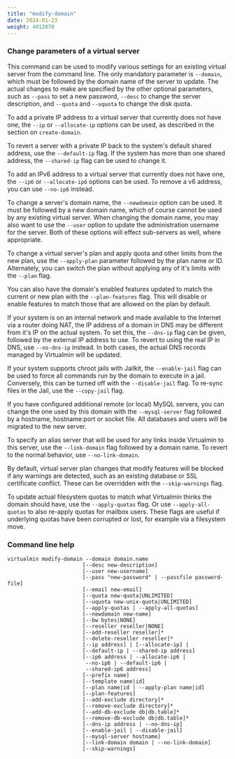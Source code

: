 ```yaml
---
title: "modify-domain"
date: 2024-01-23
weight: 4012070
---
```


### Change parameters of a virtual server

This command can be used to modify various settings for an existing virtual server from the command line. The only mandatory parameter is `--domain`, which must be followed by the domain name of the server to update. The actual changes to make are specified by the other optional parameters, such as `--pass` to set a new password, `--desc` to change the server description, and `--quota` and `--uquota` to change the disk quota.

To add a private IP address to a virtual server that currently does not have one, the `--ip` or `--allocate-ip` options can be used, as described in the section on `create-domain`.

To revert a server with a private IP back to the system's default shared address, use the `--default-ip` flag. If the system has more than one shared address, the `--shared-ip` flag can be used to change it.

To add an IPv6 address to a virtual server that currently does not have one, the `--ip6` or `--allocate-ip6` options can be used. To remove a v6 address, you can use `--no-ip6` instead.

To change a server's domain name, the `--newdomain` option can be used. It must be followed by a new domain name, which of course cannot be used by any existing virtual server. When changing the domain name, you may also want to use the `--user` option to update the administration username for the server. Both of these options will effect sub-servers as well, where appropriate.

To change a virtual server's plan and apply quota and other limits from the new plan, use the `--apply-plan` parameter followed by the plan name or ID. Alternately, you can switch the plan without applying any of it's limits with the `--plan` flag.

You can also have the domain's enabled features updated to match the current or new plan with the `--plan-features` flag. This will disable or enable features to match those that are allowed on the plan by default.

If your system is on an internal network and made available to the Internet via a router doing NAT, the IP address of a domain in DNS may be different from it's IP on the actual system. To set this, the `--dns-ip` flag can be given, followed by the external IP address to use. To revert to using the real IP in DNS, use `--no-dns-ip` instead. In both cases, the actual DNS records managed by Virtualmin will be updated.

If your system supports chroot jails with Jailkit, the `--enable-jail` flag can be used to force all commands run by the domain to execute in a jail. Conversely, this can be turned off with the `--disable-jail` flag. To re-sync files in the Jail, use the `--copy-jail` flag.

If you have configured additional remote (or local) MySQL servers, you can change the one used by this domain with the `--mysql-server` flag followed by a hostname, hostname:port or socket file. All databases and users will be migrated to the new server.

To specify an alias server that will be used for any links inside Virtualmin to this server, use the `--link-domain` flag followed by a domain name. To revert to the normal behavior, use `--no-link-domain`.

By default, virtual server plan changes that modify features will be blocked if any warnings are detected, such as an existing database or SSL certificate conflict. These can be overridden with the `--skip-warnings` flag.

To update actual filesystem quotas to match what Virtualmin thinks the domain should have, use the `--apply-quotas` flag. Or use `--apply-all-quotas` to also re-apply quotas for mailbox users. These flags are useful if underlying quotas have been corrupted or lost, for example via a filesystem move.

### Command line help

```text
virtualmin modify-domain --domain domain.name
                        [--desc new-description]
                        [--user new-username]
                        [--pass "new-password" | --passfile password-file]
                        [--email new-email]
                        [--quota new-quota|UNLIMITED]
                        [--uquota new-unix-quota|UNLIMITED]
                        [--apply-quotas | --apply-all-quotas]
                        [--newdomain new-name]
                        [--bw bytes|NONE]
                        [--reseller reseller|NONE]
                        [--add-reseller reseller]*
                        [--delete-reseller reseller]*
                        [--ip address] | [--allocate-ip] |
                        [--default-ip | --shared-ip address]
                        [--ip6 address | --allocate-ip6 |
                         --no-ip6 | --default-ip6 |
                         --shared-ip6 address]
                        [--prefix name]
                        [--template name|id]
                        [--plan name|id | --apply-plan name|id]
                        [--plan-features]
                        [--add-exclude directory]*
                        [--remove-exclude directory]*
                        [--add-db-exclude db|db.table]*
                        [--remove-db-exclude db|db.table]*
                        [--dns-ip address | --no-dns-ip]
                        [--enable-jail | --disable-jail]
                        [--mysql-server hostname]
                        [--link-domain domain | --no-link-domain]
                        [--skip-warnings]
```
